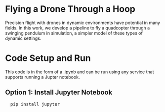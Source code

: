 # Flying a Drone Through a Hoop

Precision flight with drones in dynamic environments have potential in many fields. In this work, we develop a pipeline to fly a quadcopter through a swinging pendulum in simulation, a simpler model of these types of dynamic settings. 

# Code Setup and Run

This code is in the form of a .ipynb and can be run using any service that supports running a Jupter notebook.

## Option 1: Install Jupyter Notebook

<pre>
  pip install jupyter
</pre>
